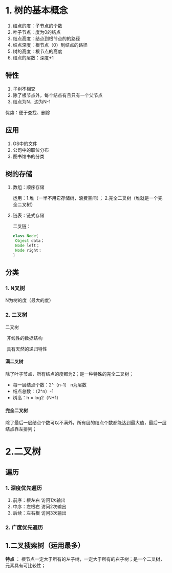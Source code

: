 

# 1. 树的基本概念

1. 结点的度：子节点的个数
2. 叶子节点：度为0的结点
3. 结点高度：结点到根节点的的路径
4. 结点深度：根节点（0）到结点的路径
5. 树的高度：根节点的高度
6. 结点的层数：深度+1





## 特性

1. 子树不相交
2. 除了根节点外，每个结点有且只有一个父节点
3. 结点为N，边为N-1



优势：便于查找、删除



## 应用

1. OS中的文件
2. 公司中的职位分布
3. 图书馆书的分类



## 树的存储

1. 数组：顺序存储

    运用：1.堆（一半不用它存储树，浪费空间）； 2.完全二叉树（堆就是一个完全二叉树）



2. 链表：链式存储

   二叉链：

   ```java
   class Node{
   	Object data；
   	Node left；
   	Node right；
   }
   ```

   



## 分类

### 1. N叉树

N为树的度（最大的度）



### 2. 二叉树

二叉树

​	非线性的数据结构

​	具有天然的递归特性



#### 满二叉树

除了叶子节点，所有结点的度都为2；是一种特殊的完全二叉树；

- 每一层结点个数：2^（n-1） n为层数
- 结点总数：（2^n）-1
- 树高：h = log2（N+1）



#### 完全二叉树

除了最后一层结点个数可以不满外，所有层的结点个数都能达到最大值，最后一层结点靠左排列；



# 2.二叉树

## 遍历

### 1. 深度优先遍历

1. 前序：根左右  访问1次输出
2. 中序：左根右  访问2次输出
3. 后续：左右根  访问3次输出



### 2. 广度优先遍历



## 1.二叉搜索树（运用最多）

**特点** ： 根节点一定大于所有的左子树，一定大于所有的右子树；是一个二叉树，元素具有可比较性；























